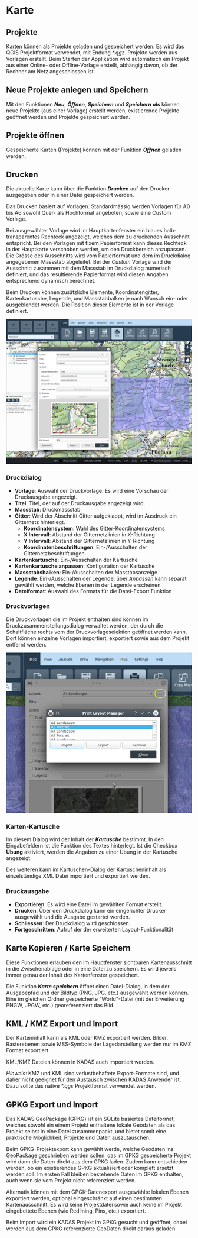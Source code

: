 # Karte



## <a name="sec0"></a>Projekte

Karten können als Projekte geladen und gespeichert werden. Es wird das QGIS Projektformat verwendet, mit Endung _*.qgz_. Projekte werden aus Vorlagen erstellt. Beim Starten der Applikation wird automatisch ein Projekt aus einer Online- oder Offline-Vorlage erstellt, abhängig davon, ob der Rechner am Netz angeschlossen ist.


## <a name="sec1"></a>Neue Projekte anlegen und Speichern

Mit den Funktionen **_Neu_**, **_Öffnen_**, **_Speichern_** und **_Speichern als_** können neue Projekte (aus einer Vorlage) erstellt werden, existierende Projekte geöffnet werden und Projekte gespeichert werden.


## <a name="sec2"></a>Projekte öffnen

Gespeicherte Karten (Projekte) können mit der Funktion **_Öffnen_** geladen werden.


## <a name="sec3"></a>Drucken

Die aktuelle Karte kann über die Funktion **_Drucken_** auf den Drucker ausgegeben oder in einer Datei gespeichert werden.

Das Drucken basiert auf Vorlagen. Standardmässig werden Vorlagen für A0 bis A6 sowohl Quer- als Hochformat angeboten, sowie eine Custom Vorlage.


Bei ausgewählter Vorlage wird im Hauptkartenfenster ein blaues halb-transparentes Rechteck angezeigt, welches dem zu druckenden Ausschnitt entspricht. Bei den Vorlagen mit fixem Papierformat kann dieses Rechteck in der Hauptkarte verschoben werden, um den Druckbereich anzupassen. Die Grösse des Ausschnitts wird vom Papierformat und dem im Druckdialog angegebenen Massstab abgeleitet. Bei der _Custom_ Vorlage wird der Ausschnitt zusammen mit dem Massstab im Druckdialog numerisch definiert, und das resultierende Papierformat wird diesen Angaben entsprechend dynamisch berechnet.


Beim Drucken können zusätzliche Elemente, Koordinatengitter, Kartenkartusche, Legende, und Massstabbalken je nach Wunsch ein- oder ausgeblendet werden. Die Position dieser Elemente ist in der Vorlage definiert. 

<img src="/media/image12.png" />

### Druckdialog

+ **Vorlage**: Auswahl der Druckvorlage. Es wird eine Vorschau der Druckausgabe angezeigt.
+ **Titel**: Titel, der auf der Druckausgabe angezeigt wird.
+ **Massstab**: Druckmassstab
+ **Gitter**: Wird der Abschnitt Gitter aufgeklappt, wird im Ausdruck ein Gitternetz hinterlegt.
  + **Koordinatensystem**: Wahl des Gitter-Koordinatensystems
  + **X Intervall**: Abstand der Gitternetzlinien in X-Richtung
  + **Y Intervall**: Abstand der Gitternetzlinien in Y-Richtung
  + **Koordinatenbeschriftungen**: Ein-/Ausschalten der Gitternetzbeschriftungen
+ **Kartenkartusche**: Ein-/Ausschalten der Kartusche
+ **Kartenkartusche anpassen**: Konfiguration der Kartusche
+ **Massstabsbalken**: Ein-/Ausschalten der Masstabsanzeige
+ **Legende**: Ein-/Ausschalten der Legende, über *Anpassen* kann separat gewählt werden, welche Ebenen in der Legende erscheinen
+ **Dateiformat**: Auswahl des Formats für die Datei-Export Funktion


### Druckvorlagen

Die Druckvorlagen die im Projekt enthalten sind können im Druckzusammenstellungsdialog verwaltet werden, der durch die Schaltfläche rechts vom der Druckvorlageselektion geöffnet werden kann. Dort können einzelne Vorlagen importiert, exportiert sowie aus dem Projekt entfernt werden.

<img src="/media/image12.1.png" />

### Karten-Kartusche

Im diesem Dialog wird der Inhalt der **_Kartusche_** bestimmt. In den Eingabefeldern ist die Funktion des Textes hinterlegt. Ist die Checkbox **Übung** aktiviert, werden die Angaben zu einer Übung in der Kartusche angezeigt.

Des weiteren kann im Kartuschen-Dialog der Kartuscheninhalt als einzelständige XML Datei importiert und exportiert werden.


### Druckausgabe

+ **Exportieren**: Es wird eine Datei im gewählten Format erstellt.
+ **Drucken**: Über den Druckdialog kann ein eingerichter Drucker ausgewählt und die Ausgabe gestartet werden.
+ **Schliessen**: Der Druckdialog wird geschlossen.
+ **Fortgeschritten**: Aufruf der der erweiterten Layout-Funktionalität 


## <a name="sec4"></a>Karte Kopieren / Karte Speichern

Diese Funktionen erlauben den im Hauptfenster sichtbaren Kartenausschnitt in die Zwischenablage oder in eine Datei zu speichern. Es wird jeweils immer genau der Inhalt des Kartenfenster gespeichert.

Die Funktion **_Karte speichern_** öffnet einen Datei-Dialog, in dem der Ausgabepfad und der Bildtyp (PNG, JPG, etc.) ausgewählt werden können. Eine im gleichen Ordner gespeicherte "World"-Datei (mit der Erweiterung PNGW, JPGW, etc.) georeferenziert das Bild.


## <a name="sec5"></a>KML / KMZ Export und Import

Der Karteninhalt kann als KML oder KMZ exportiert werden. Bilder, Rasterebenen sowie MSS-Symbole der Lagedarstellung werden nur im KMZ Format exportiert.

KML/KMZ Dateien können in KADAS auch importiert werden.

*Hinweis*: KMZ und KML sind verlustbehaftete Export-Formate sind, und daher nicht geeignet für den Austausch zwischen KADAS Anwender ist. Dazu sollte das native _*.qgs_ Projektformat verwendet werden.



## <a name="sec6"></a>GPKG Export und Import

Das KADAS GeoPackage (GPKG) ist ein SQLite basiertes Dateiformat, welches sowohl ein einem Projekt enthaltene lokale Geodaten als das Projekt selbst in eine Datei zusammenpackt, und bietet somit eine praktische Möglichkeit, Projekte und Daten auszutauschen.

Beim GPKG-Projektexport kann gewählt werde, welche Geodaten ins GeoPackage geschrieben werden sollen, das im GPKG gespeicherte Projekt wird dann die Daten direkt aus dem GPKG laden. Zudem kann entschieden werden, ob ein existierendes GPKG aktualisiert oder komplett ersetzt werden soll. Im ersten Fall bleiben bestehende Daten im GPKG enthalten, auch wenn sie vom Projekt nicht referenziert werden.

Alternativ können mit dem GPGK-Datenexport ausgewählte lokalen Ebenen exportiert werden, optional eingeschränkt auf einen bestimmten Kartenausschnitt. Es wird keine Projektdatei sowie auch keine im Projekt eingebettete Ebenen (wie Redlining, Pins, etc.) exportiert.

Beim Import wird ein KADAS Projekt im GPKG gesucht und geöffnet, dabei werden aus dem GPKG referenzierte GeoDaten direkt daraus geladen.



